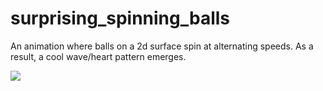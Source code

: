 # surprising_spinning_balls
An animation where balls on a 2d surface spin at alternating speeds. As a result, a cool wave/heart pattern emerges.

![](output/cool_picture0440.tif)